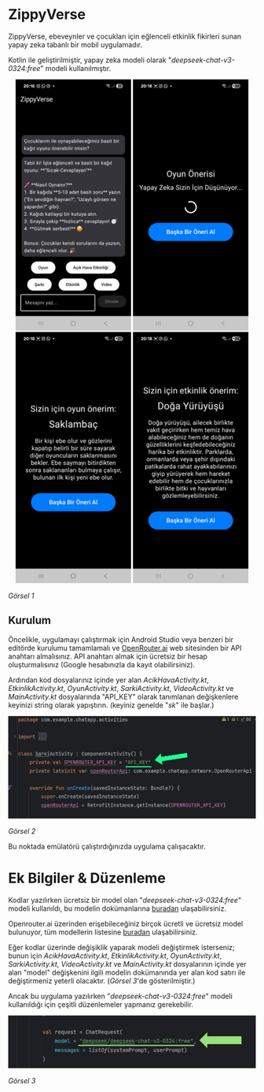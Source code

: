 # ZippyVerse
ZippyVerse, ebeveynler ve çocukları için eğlenceli etkinlik fikirleri sunan yapay zeka tabanlı bir mobil uygulamadır. 

Kotlin ile geliştirilmiştir, yapay zeka modeli olarak "*deepseek-chat-v3-0324:free*" modeli kullanılmıştır.

<p align="center">
  <img src="app/src/main/res/drawable/screen1.jpeg" width="235" height="510">
  <img src="app/src/main/res/drawable/screen2.jpeg" width="235" height="510">
  <img src="app/src/main/res/drawable/screen3.jpeg" width="235" height="510">
  <img src="app/src/main/res/drawable/screen4.jpeg" width="235" height="510">
</p>

*Görsel 1*

## Kurulum
Öncelikle, uygulamayı çalıştırmak için Android Studio veya benzeri bir editörde kurulumu tamamlamalı ve [OpenRouter.ai](https://openrouter.ai/) web sitesinden bir API anahtarı almalısınız. API anahtarı almak için ücretsiz bir hesap 
oluşturmalısınız (Google hesabınızla da kayıt olabilirsiniz). 

Ardından kod dosyalarınız içinde yer alan *AcikHavaActivity.kt*, *EtkinlikActivity.kt*, *OyunActivity.kt*, *SarkiActivity.kt*, *VideoActivity.kt* ve *MainActivity.kt* dosyalarında "API_KEY" olarak tanımlanan 
değişkenlere keyinizi string olarak yapıştırın. (keyiniz genelde "*sk*" ile başlar.)

![Görsel 2](app/src/main/res/drawable/image1.png)

*Görsel 2*

Bu noktada emülatörü çalıştırdığınızda uygulama çalışacaktır.

# Ek Bilgiler & Düzenleme
Kodlar yazılırken ücretsiz bir model olan "*deepseek-chat-v3-0324:free*" modeli kullanıldı, bu modelin dokümanlarına [buradan](https://openrouter.ai/deepseek/deepseek-chat-v3-0324:free) ulaşabilirsiniz.

Openrouter.ai üzerinden erişebileceğiniz birçok ücretli ve ücretsiz model bulunuyor, tüm modellerin listesine [buradan](https://openrouter.ai/models) ulaşabilirsiniz. 

Eğer kodlar üzerinde değişiklik yaparak modeli değiştirmek isterseniz; bunun için *AcikHavaActivity.kt*, *EtkinlikActivity.kt*, *OyunActivity.kt*, *SarkiActivity.kt*, *VideoActivity.kt* ve *MainActivity.kt* 
dosyalarının içinde yer alan "model" değişkenini ilgili modelin dokümanında yer alan kod satırı ile değiştirmeniz yeterli olacaktır. (*Görsel 3*'de gösterilmiştir.)

Ancak bu uygulama yazılırken "*deepseek-chat-v3-0324:free*" modeli kullanıldığı için çeşitli düzenlemeler yapmanız gerekebilir.

![Görsel 3](app/src/main/res/drawable/image2.png)

*Görsel 3*

